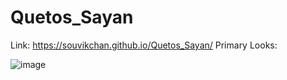 # Quetos_Sayan
Link: https://souvikchan.github.io/Quetos_Sayan/
Primary Looks: 

![image](https://user-images.githubusercontent.com/89825678/155179702-39127e4e-ae02-4ee7-869f-be26b4562320.png)
